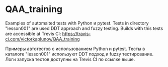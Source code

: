 # QAA_training
Examples of automaited tests with Python и pytest. Tests in directory "lesson001" are used DDT approach and fuzzy testing. Builds with this tests are accessible at Trevis CI: https://travis-ci.com/victorkaplunov/QAA_training

Примеры автотестов с использованием Python и pytest. Тесты в каталоге "lesson001" используют DDT подход и fuzzy тестирование. Логи запуска тестов доступны на Trevis CI по ссылке выше.
